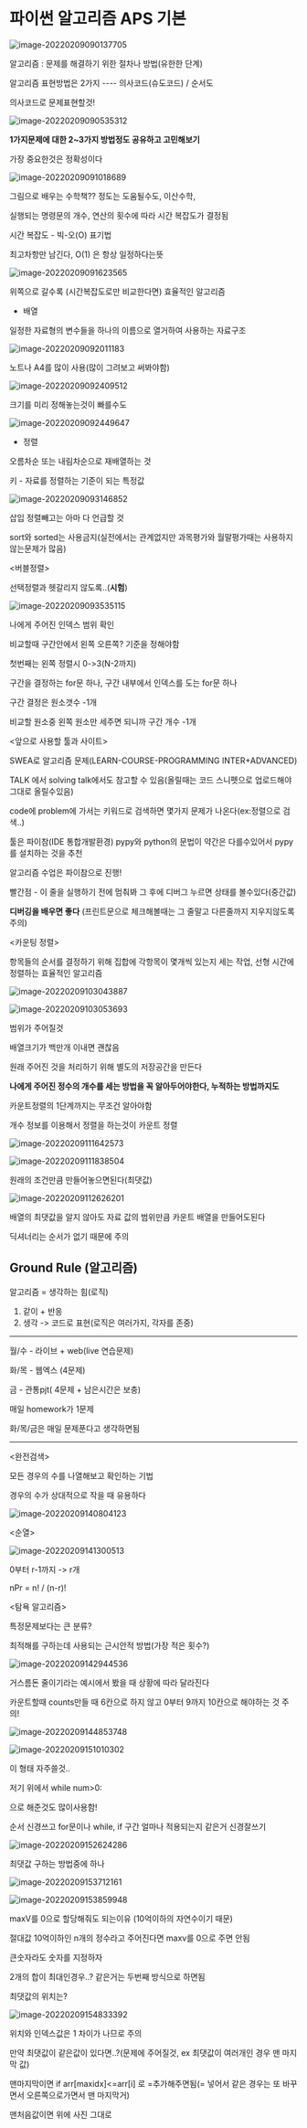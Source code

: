 # 파이썬 알고리즘 APS 기본

![image-20220209090137705](C:/Users/%EC%98%A4%EC%A2%85%ED%98%81/AppData/Roaming/Typora/typora-user-images/image-20220209090137705.png)

알고리즘 : 문제를 해결하기 위한 절차나 방법(유한한 단계)

알고리즘 표현방법은 2가지 ----  의사코드(슈도코드) / 순서도

의사코드로 문제표현할것!

![image-20220209090535312](C:/Users/%EC%98%A4%EC%A2%85%ED%98%81/AppData/Roaming/Typora/typora-user-images/image-20220209090535312.png)

__1가지문제에 대한 2~3가지 방법정도 공유하고 고민해보기__

가장 중요한것은 정확성이다



![image-20220209091018689](C:/Users/%EC%98%A4%EC%A2%85%ED%98%81/AppData/Roaming/Typora/typora-user-images/image-20220209091018689.png)

그림으로 배우는 수학책?? 정도는 도움될수도,  이산수학, 



실행되는 명령문의 개수, 연산의 횟수에 따라 시간 복잡도가 결정됨

시간 복잡도 - 빅-오(O) 표기법

최고차항만 남긴다, O(1) 은 항상 일정하다는뜻



![image-20220209091623565](C:/Users/%EC%98%A4%EC%A2%85%ED%98%81/AppData/Roaming/Typora/typora-user-images/image-20220209091623565.png)

위쪽으로 갈수록 (시간복잡도로만 비교한다면) 효율적인 알고리즘



* 배열

일정한 자료형의 변수들을 하나의 이름으로 열거하여 사용하는 자료구조

![image-20220209092011183](C:/Users/%EC%98%A4%EC%A2%85%ED%98%81/AppData/Roaming/Typora/typora-user-images/image-20220209092011183.png)

노트나 A4를 많이 사용(많이 그려보고 써봐야함)



![image-20220209092409512](C:/Users/%EC%98%A4%EC%A2%85%ED%98%81/AppData/Roaming/Typora/typora-user-images/image-20220209092409512.png)

크기를 미리 정해놓는것이 빠를수도

![image-20220209092449647](C:/Users/%EC%98%A4%EC%A2%85%ED%98%81/AppData/Roaming/Typora/typora-user-images/image-20220209092449647.png)



* 정렬

오름차순 또는 내림차순으로 재배열하는 것

키 - 자료를 정렬하는 기준이 되는 특정값

![image-20220209093146852](C:/Users/%EC%98%A4%EC%A2%85%ED%98%81/AppData/Roaming/Typora/typora-user-images/image-20220209093146852.png)

삽입 정렬빼고는 아마 다 언급할 것

sort와 sorted는 사용금지(실전에서는 관계없지만 과목평가와 월말평가때는 사용하지 않는문제가 많음)



<버블정렬>

선택정렬과 헷갈리지 않도록..(**시험**)

![image-20220209093535115](C:/Users/%EC%98%A4%EC%A2%85%ED%98%81/AppData/Roaming/Typora/typora-user-images/image-20220209093535115.png)

나에게 주어진 인덱스 범위 확인

비교할때 구간안에서 왼쪽 오른쪽? 기준을 정해야함

첫번째는 왼쪽 정렬시 0->3(N-2까지)

구간을 결정하는 for문 하나, 구간 내부에서 인덱스를 도는 for문 하나

구간 결정은 원소갯수 -1개

비교할 원소중 왼쪽 원소만 세주면 되니까 구간 개수 -1개 



<앞으로 사용할 툴과 사이트>

SWEA로 알고리즘 문제(LEARN-COURSE-PROGRAMMING INTER+ADVANCED)

TALK 에서 solving talk에서도 참고할 수 있음(올릴때는 코드 스니펫으로 업로드해야 그대로 올릴수있음)

code에 problem에 가서는 키워드로 검색하면 몇가지 문제가 나온다(ex:정렬으로 검색..)

툴은 파이참(IDE 통합개발환경) pypy와 python의 문법이 약간은 다를수있어서 pypy를 설치하는 것을 추천

알고리즘 수업은 파이참으로 진행!



빨간점 - 이 줄을 실행하기 전에 멈춰봐 그 후에 디버그 누르면 상태를 볼수있다(중간값)

**디버깅을 배우면 좋다** (프린트문으로 체크해볼때는 그 줄말고 다른줄까지 지우지않도록 주의)



<카운팅 정렬>

항목들의 순서를 결정하기 위해 집합에 각항목이 몇개씩 있는지 세는 작업,   선형 시간에 정렬하는 효율적인 알고리즘

![image-20220209103043887](C:/Users/%EC%98%A4%EC%A2%85%ED%98%81/AppData/Roaming/Typora/typora-user-images/image-20220209103043887.png)

![image-20220209103053693](C:/Users/%EC%98%A4%EC%A2%85%ED%98%81/AppData/Roaming/Typora/typora-user-images/image-20220209103053693.png)

범위가 주어질것

배열크기가 백만개 이내면 괜찮음

원래 주어진 것을 처리하기 위해 별도의 저장공간을 만든다

**나에게 주어진 정수의 개수를 세는 방법을 꼭 알아두어야한다, 누적하는 방법까지도**

카운트정렬의 1단계까지는 무조건 알아야함

개수 정보를 이용해서 정렬을 하는것이 카운트 정렬

![image-20220209111642573](C:/Users/%EC%98%A4%EC%A2%85%ED%98%81/AppData/Roaming/Typora/typora-user-images/image-20220209111642573.png)



![image-20220209111838504](C:/Users/%EC%98%A4%EC%A2%85%ED%98%81/AppData/Roaming/Typora/typora-user-images/image-20220209111838504.png)

원래의 조건만큼 만들어놓으면된다(최댓값)

![image-20220209112626201](C:/Users/%EC%98%A4%EC%A2%85%ED%98%81/AppData/Roaming/Typora/typora-user-images/image-20220209112626201.png)

배열의 최댓값을 알지 않아도 자료 값의 범위만큼 카운트 배열을 만들어도된다

딕셔너리는 순서가 없기 때문에 주의



## Ground Rule (알고리즘)

알고리즘 = 생각하는 힘(로직)

1. 같이 + 반응
2.  생각 -> 코드로 표현(로직은 여러가지, 각자를 존중)

---

월/수 - 라이브 + web(live 연습문제)

화/목 - 웹엑스 (4문제)

금 - 관통pjt( 4문제 + 남은시간은 보충)

매일 homework가 1문제

화/목/금은 매일 문제푼다고 생각하면됨

---

<완전검색>

모든 경우의 수를 나열해보고 확인하는 기법

경우의 수가 상대적으로 작을 때 유용하다

![image-20220209140804123](C:/Users/%EC%98%A4%EC%A2%85%ED%98%81/AppData/Roaming/Typora/typora-user-images/image-20220209140804123.png)



<순열>

![image-20220209141300513](C:/Users/%EC%98%A4%EC%A2%85%ED%98%81/AppData/Roaming/Typora/typora-user-images/image-20220209141300513.png)

0부터 r-1까지 -> r개

nPr = n! / (n-r)!



<탐욕 알고리즘>

특정문제보다는 큰 분류?

최적해를 구하는데 사용되는 근시안적 방법(가장 적은 횟수?)

![image-20220209142944536](C:/Users/%EC%98%A4%EC%A2%85%ED%98%81/AppData/Roaming/Typora/typora-user-images/image-20220209142944536.png)

거스름돈 줄이기라는 예시에서 봤을 때 상황에 따라 달라진다



카운트할때 counts만들 때 6칸으로 하지 않고 0부터 9까지 10칸으로 해야하는 것 주의!

![image-20220209144853748](C:/Users/%EC%98%A4%EC%A2%85%ED%98%81/AppData/Roaming/Typora/typora-user-images/image-20220209144853748.png)

![image-20220209151010302](C:/Users/%EC%98%A4%EC%A2%85%ED%98%81/AppData/Roaming/Typora/typora-user-images/image-20220209151010302.png)

이 형태 자주쓸것..

저기 위에서 while num>0:

으로 해준것도 많이사용함!

순서 신경쓰고 for문이나 while, if 구간 얼마나 적용되는지 같은거 신경잘쓰기

![image-20220209152624286](C:/Users/%EC%98%A4%EC%A2%85%ED%98%81/AppData/Roaming/Typora/typora-user-images/image-20220209152624286.png)







최댓값 구하는 방법중에 하나

![image-20220209153712161](C:/Users/%EC%98%A4%EC%A2%85%ED%98%81/AppData/Roaming/Typora/typora-user-images/image-20220209153712161.png)

![image-20220209153859948](C:/Users/%EC%98%A4%EC%A2%85%ED%98%81/AppData/Roaming/Typora/typora-user-images/image-20220209153859948.png)

maxV를 0으로 할당해줘도 되는이유 (10억이하의 자연수이기 때문)

절대값 10억이하인 n개의 정수라고 주어진다면 maxv를 0으로 주면 안됨

큰숫자라도 숫자를 지정하자

2개의 합이 최대인경우..? 같은거는 두번째 방식으로 하면됨



최댓값의 위치는?

![image-20220209154833392](C:/Users/%EC%98%A4%EC%A2%85%ED%98%81/AppData/Roaming/Typora/typora-user-images/image-20220209154833392.png)

위치와 인덱스값은 1 차이가 나므로 주의



만약 최댓값이 같은값이 있다면..?(문제에 주어질것, ex 최댓값이 여러개인 경우 맨 마지막 값)

맨마지막이면 if arr[maxidx]<=arr[i]   로 =추가해주면됨(= 넣어서 같은 경우는 또 바꾸면서 오른쪽으로가면서 맨 마지막거)

맨처음값이면 위에 사진 그대로





